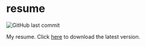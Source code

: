 # resume

![GitHub last commit](https://img.shields.io/github/last-commit/ddiivvyyaamm/resume?style=for-the-badge&label=Last%20updated)

My resume. Click [here](https://github.com/ddiivvyyaamm/resume/releases/latest/download/resume.pdf) to download the latest version.
